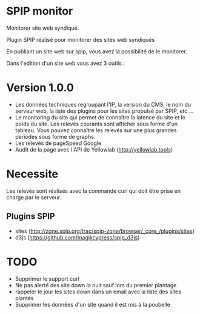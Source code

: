 SPIP monitor
=======
Monitorer site web syndiqué.

Plugin SPIP réalisé pour monitorer des sites web syndiqués

En publiant un site web sur spip, vous avez la possibilité de le monitorer. 

Dans l'edition d'un site web vous avez 3 outils :

# Version 1.0.0

* Les données techniques regroupant l'IP, la version du CMS, le nom du serveur web, la liste des plugins pour les sites propulsé par SPIP, etc ...
* Le monitoring du site qui permet de connaître la latence du site et le poids du site. Les relevés courants sont afficher sous forme d'un tableau. Vous pouvez connaître les relevés sur une plus grandes periodes sous forme de graphs. 
* Les relevés de pageSpeed Google
* Audit de la page avec l'API de Yellowlab (http://yellowlab.tools)

# Necessite

Les relevés sont réalisés avec la commande curl qui doit être prise en charge par le serveur. 

## Plugins SPIP

* sites (http://zone.spip.org/trac/spip-zone/browser/_core_/plugins/sites) 
* d3js (https://github.com/magikcypress/spip_d3js)


# TODO

- Supprimer le support curl
- Ne pas alerté des site down la nuit sauf lors du premier plantage
- rappeler le jour les sites down dans un email avec la liste des sites plantés
- Supprimer les données d'un site quand il est mis à la poubelle
